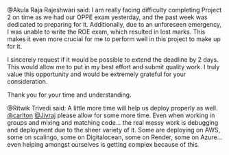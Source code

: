 @Akula Raja Rajeshwari said: I am really facing difficulty completing Project 2 on time as we had our OPPE exam yesterday, and the past week was dedicated to preparing for it. Additionally, due to an unforeseen emergency, I was unable to write the ROE exam, which resulted in lost marks. This makes it even more crucial for me to perform well in this project to make up for it.


I sincerely request if it would be possible to extend the deadline by 2 days. This would allow me to put in my best effort and submit quality work. I truly value this opportunity and would be extremely grateful for your consideration.


Thank you for your time and understanding.


@Ritwik Trivedi said: A little more time will help us deploy properly as well. [@carlton](/u/carlton) [@Jivraj](/u/jivraj) please allow for some more time. Even when working in groups and mixing and matching code… the real messy work is debugging and deployment due to the sheer variety of it. Some are deploying on AWS, some on scalingo, some on Digitalocean, some on Render, some on Azure… even helping amongst ourselves is getting complex because of this.

